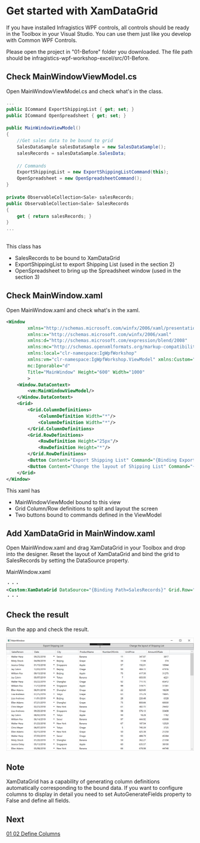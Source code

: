 # Get started with XamDataGrid

If you have installed Infragistics WPF controls, all controls should be ready in the Toolbox in your Visual Studio. You can use them just like you develop with Common WPF Controls.

Please open the project in "01-Before" folder you downloaded. The file path should be infragistics-wpf-workshop-excel/src/01-Before.

## Check MainWindowViewModel.cs

Open MainWindowViewModel.cs and check what's in the class.

```cs
...
public ICommand ExportShippingList { get; set; }
public ICommand OpenSpreadsheet { get; set; }

public MainWindowViewModel()
{
    //Get sales data to be bound to grid
    SalesDataSample salesDataSample = new SalesDataSample();
    salesRecords = salesDataSample.SalesData;

    // Commands
    ExportShippingList = new ExportShippingListCommand(this);
    OpenSpreadsheet = new OpenSpreadsheetCommand();
}

private ObservableCollection<Sale> salesRecords;
public ObservableCollection<Sale> SalesRecords
{
    get { return salesRecords; }
}
...
    
```

This class has
 - SalesRecords to be bound to XamDataGrid
 - ExportShippingList to export Shipping List (used in the section 2)
 - OpenSpreadsheet to bring up the Spreadsheet window (used in the section 3)

## Check MainWindow.xaml

Open MainWindow.xaml and check what's in the xaml.
```xml
<Window
        xmlns="http://schemas.microsoft.com/winfx/2006/xaml/presentation"
        xmlns:x="http://schemas.microsoft.com/winfx/2006/xaml"
        xmlns:d="http://schemas.microsoft.com/expression/blend/2008"
        xmlns:mc="http://schemas.openxmlformats.org/markup-compatibility/2006"
        xmlns:local="clr-namespace:IgWpfWorkshop"
        xmlns:vm="clr-namespace:IgWpfWorkshop.ViewModel" xmlns:Custom="http://infragistics.com/DataPresenter" x:Class="IgWpfWorkshop.MainWindow"
        mc:Ignorable="d"
        Title="MainWindow" Height="600" Width="1000"
        >
    <Window.DataContext>
        <vm:MainWindowViewModel/>
    </Window.DataContext>
    <Grid>
        <Grid.ColumnDefinitions>
            <ColumnDefinition Width="*"/>
            <ColumnDefinition Width="*"/>
        </Grid.ColumnDefinitions>
        <Grid.RowDefinitions>
            <RowDefinition Height="25px"/>
            <RowDefinition Height="*"/>
        </Grid.RowDefinitions>
        <Button Content="Export Shipping List" Command="{Binding ExportShippingList}" Grid.Column="0"/>
        <Button Content="Change the layout of Shipping List" Command="{Binding OpenSpreadsheet}" Grid.Column="1"/>
    </Grid>
</Window>

```

This xaml has
 - MainWindowViewModel bound to this view
 - Grid Column/Row definitions to split and layout the screen
 - Two buttons bound to commands defined in the ViewModel

## Add XamDataGrid in MainWindow.xaml

Open MainWindow.xaml and drag XamDataGrid in your Toolbox and drop into the designer. Reset the layout of XamDataGrid and bind the grid to SalesRecords by setting the DataSource property.

MainWindow.xaml

```xml
・・・
<Custom:XamDataGrid DataSource="{Binding Path=SalesRecords}" Grid.Row="1" Grid.ColumnSpan="2"/>
・・・
```

## Check the result

Run the app and check the result.

![](../assets/01-01-01.png)

## Note

XamDataGrid has a capability of generating column definitions automatically corresponding to the bound data. If you want to configure columns to display in detail you need to set AutoGenerateFields property to False and define all fields. 

## Next
[01 02 Define Columns](01-02-Define-Columns.md)

